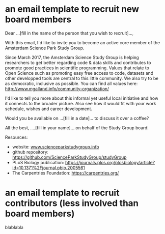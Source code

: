 # an email template to recruit new board members

Dear ...[fill in the name of the person that you wish to recruit]..., 

With this email, I'd like to invite you to become an active core member of the Amsterdam Science Park Study Group. 

Since March 2017, the Amsterdam Science Study Group is helping researchers to get better regarding code & data skills 
and contributes to promote good practices in scientific programming. 
Values that relate to Open Science such as promoting easy free access to code, datasets and other developped tools are central 
to this little community. We also try to be as democratic, inclusive as possible. You can find all values here: http://www.mgalland.info/community-organization/

I'd like to tell you more about this informal yet useful local initiative and how it connects to the broader picture. Also see how it 
would fit with your work schedule, wishes and career development.

Would you be available on ...[fill in a date]... to discuss it over a coffee? 

All the best,
....[fill in your name]....on behalf of the Study Group board.

Resources:
- website: www.scienceparkstudygroup.info
- github repository: https://github.com/ScienceParkStudyGroup/studyGroup
- PLoS Biology publication: https://journals.plos.org/plosbiology/article?id=10.1371%2Fjournal.pbio.2005561
- The Carpentries Foundation: https://carpentries.org/

# an email template to recruit contributors (less involved than board members)
blablabla
